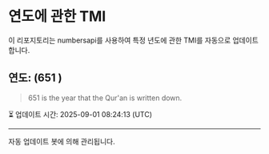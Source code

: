 
# 연도에 관한 TMI

이 리포지토리는 numbersapi를 사용하여 특정 년도에 관한 TMI를 자동으로 업데이트합니다.

## 연도: (651 )
> 651 is the year that the Qur'an is written down.

⏳ 업데이트 시간: 2025-09-01 08:24:13 (UTC)

---
자동 업데이트 봇에 의해 관리됩니다.
